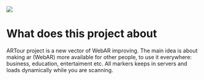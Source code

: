 ![](https://raw.githubusercontent.com/ExCursy/ExCursy.github.io/main/assets/images/Github/ARTour_api.png)

# What does this project about

ARTour project is a new vector of WebAR improving. The main idea is about making ar (WebAR) more available for other people, to use it everywhere: business, education, entertaiment etc. All markers keeps in servers and loads dynamically while you are scanning.